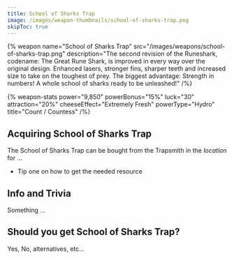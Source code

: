 ```yaml
---
title: School of Sharks Trap
image: /images/weapon-thumbnails/school-of-sharks-trap.png
skipToc: true
---
```


{% weapon
 name="School of Sharks Trap"
 src="/images/weapons/school-of-sharks-trap.png"
 description="The second revision of the Runeshark, codename: The Great Rune Shark, is improved in every way over the original design. Enhanced lasers, stronger fins, sharper teeth and increased size to take on the toughest of prey. The biggest advantage: Strength in numbers! A whole school of sharks ready to be unleashed!"
/%}

{% weapon-stats
 power="9,850"
 powerBonus="15%"
 luck="30"
 attraction="20%"
 cheeseEffect="Extremely Fresh"
 powerType="Hydro"
 title="Count / Countess"
/%}

## Acquiring School of Sharks Trap

The School of Sharks Trap can be bought from the Trapsmith in the *location* for ...

- Tip one on how to get the needed resource

## Info and Trivia

Something ...

## Should you get School of Sharks Trap?

Yes, No, alternatives, etc...

